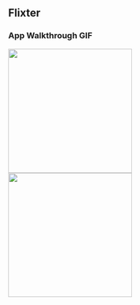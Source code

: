 
## Flixter


### App Walkthrough GIF

<img src="http://g.recordit.co/Rlvs5QreZV.gif" width=250><br>
<img src="http://g.recordit.co/GNt4IDzMnW.gif" width=250><br>
